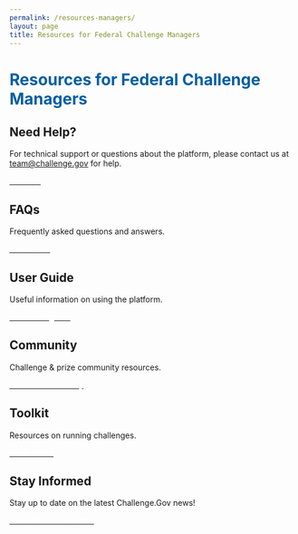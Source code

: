 ```yaml
---
permalink: /resources-managers/
layout: page
title: Resources for Federal Challenge Managers 
---
```


 <h1 class="text-center mb-4 font-weight-bold" style="color: #005ea2;">Resources for Federal Challenge Managers</h1>

<div class="row">
 <div class="col-sm-6">
    <div class="card">
      <div class="card-body text-center">
        <i class="fas fa-laptop" style="color: #005ea2; font-size: 3em; padding-bottom: 20px;" title="Read our FAQs"></i>
        <h2 class="card-title text-center">Need Help?</h2>
        <p class="card-text text-center">For technical support or questions about the platform, please contact us at <a href="mailto: team@challenge.gov" class="link">team@challenge.gov</a> for help.</p>
        <a href="mailto: team@challenge.gov" class="usa-button usa-button"><span style="color: #ffffff;">Email us</span></a>
      </div>
    </div>
  </div>
  <div class="col-sm-6">
    <div class="card">
      <div class="card-body text-center">
        <i class="dashboard-card-icon fa fa-question-circle" style="color: #005ea2; font-size: 3em; padding-bottom: 20px;" title="Read FAQs"></i>
        <h2 class="card-title text-center">FAQs</h2>
        <p class="card-text text-center">Frequently asked questions and answers.</p>
        <a href="{{ site.baseurl }}/assets/document-library/ChallengeGov_Federal_Agency_FAQ.pdf" class="usa-button usa-button"><span style="color: #ffffff;">Read FAQs</span></a>
      </div>
    </div>
  </div>
 
</div>

<div class="row">
  <div class="col-sm-6">
    <div class="card">
      <div class="card-body text-center">
        <i class="dashboard-card-icon fas fa-book-open" style="color: #005ea2; font-size: 3em; padding-bottom: 20px;" title="Read our FAQs"></i>
        <h2 class="card-title text-center">User Guide</h2>
        <p class="card-text text-center">Useful information on using the platform.</p>
        <a href="{{ site.baseurl }}/assets/document-library/Challenge.Gov_Challenge_Manager_User_Guide_12Oct2021.pdf" class="usa-button usa-button"><span style="color: #ffffff;">Read user guide</span></a>
      </div>
    </div>
  </div>
    <div class="col-sm-6">
    <div class="card">
      <div class="card-body text-center">
        <i class="fas fa-users" style="color: #005ea2; font-size: 3em; padding-bottom: 20px;" title="Community"></i>
        <h2 class="card-title text-center">Community</h2>
        <p class="card-text text-center">Challenge & prize community resources.</p>
        <a href="{{ site.baseurl }}/community/" class="usa-button usa-button"><span style="color: #ffffff;">Join the community</span></a>
      </div>
    </div>
  </div>

 
</div>

<div class="row">
  <div class="col-sm-6">
    <div class="card">
      <div class="card-body text-center">
        <i class="fas fa-toolbox" style="color: #005ea2; padding-bottom: 20px; font-size: 3em;" title="Read our FAQs"></i>
        <h2 class="card-title text-center">Toolkit</h2>
        <p class="card-text text-center">Resources on running challenges.</p>
        <a href="https://www.challenge.gov/assets/document-library/ChallengeGov_Federal_Agency_Toolkit_13Oct2021.pdf" class="usa-button usa-button"><span style="color: #ffffff;">Read toolkit</span></a>
      </div>
    </div>
  </div>
  <div class="col-sm-6">
    <div class="card">
      <div class="card-body text-center">
        <i class="fas fa-envelope" style="color: #005ea2; padding-bottom: 20px; font-size: 3em;" title="Subscribe to newsletter"></i>
        <h2 class="card-title text-center">Stay Informed</h2>
        <p class="card-text text-center">Stay up to date on the latest Challenge.Gov news!</p>
        <a href="https://public.govdelivery.com/accounts/USGSATTS/signup/30826" class="usa-button usa-button"><span style="color: #ffffff;">Subscribe to newletter</span></a>
      </div>
    </div>
  </div>
</div>

